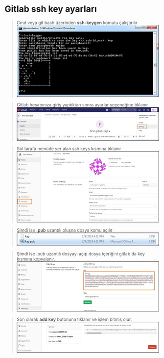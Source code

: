 # Gitlab ssh key ayarları

>Cmd veya git bash üzerinden **ssh-keygen** komutu çalıştırılır
![birinci](./assets/SSH-Key-1.jpg)

>Gitlab hesabınıza giriş yaptıktan sonra ayarlar seçeneğine tıklanır
![ikinci](./assets/SSH-Key-6.jpg)

>Sol tarafa menüde yer alan ssh keys kısmına tıklanır
![ucuncu](./assets/SSH-Key-5.jpg)

>Şimdi ise **.pub** uzantılı oluşna dosya komu açılır
![dorduncu](./assets/SSH-Key-4.jpg)

>Şimdi ise .pub uzantılı dosyayı açıp dosya içeriğini gitlab da key kısmına kopyalanır.
![besinci](./assets/SSH-Key-2.jpg)

>Son olarak **add key** butonuna tıklanır ve işlem bitmiş olur.
![besinci](./assets/SSH-Key-3.jpg)
